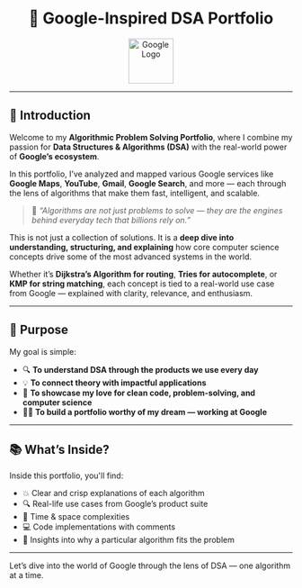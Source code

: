 <h1 align="center">📌 Google-Inspired DSA Portfolio</h1>

<p align="center">
  <img src="https://upload.wikimedia.org/wikipedia/commons/2/2f/Google_2015_logo.svg" alt="Google Logo" height="80">
</p>

---

## 🌟 Introduction

Welcome to my **Algorithmic Problem Solving Portfolio**, where I combine my passion for **Data Structures & Algorithms (DSA)** with the real-world power of **Google’s ecosystem**.

In this portfolio, I’ve analyzed and mapped various Google services like **Google Maps**, **YouTube**, **Gmail**, **Google Search**, and more — each through the lens of algorithms that make them fast, intelligent, and scalable.

> 🧠 *“Algorithms are not just problems to solve — they are the engines behind everyday tech that billions rely on.”*

This is not just a collection of solutions. It is a **deep dive into understanding, structuring, and explaining** how core computer science concepts drive some of the most advanced systems in the world.

Whether it’s **Dijkstra’s Algorithm for routing**, **Tries for autocomplete**, or **KMP for string matching**, each concept is tied to a real-world use case from Google — explained with clarity, relevance, and enthusiasm.

---

## 🎯 Purpose

My goal is simple:

- 🔍 **To understand DSA through the products we use every day**
- 💡 **To connect theory with impactful applications**
- 📖 **To showcase my love for clean code, problem-solving, and computer science**
- 🧑‍💻 **To build a portfolio worthy of my dream — working at Google**

---

## 📚 What’s Inside?

Inside this portfolio, you'll find:

- 💥 Clear and crisp explanations of each algorithm  
- 🔍 Real-life use cases from Google’s product suite  
- 🧠 Time & space complexities  
- 💻 Code implementations with comments  
- 🚀 Insights into why a particular algorithm fits the problem

---

Let’s dive into the world of Google through the lens of DSA — one algorithm at a time.

